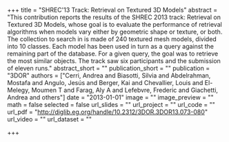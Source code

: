 +++
title = "SHREC'13 Track: Retrieval on Textured 3D Models"
abstract = "This contribution reports the results of the SHREC 2013 track: Retrieval on Textured 3D Models, whose goal is to evaluate the performance of retrieval algorithms when models vary either by geometric shape or texture, or both. The collection to search in is made of 240 textured mesh models, divided into 10 classes. Each model has been used in turn as a query against the remaining part of the database. For a given query, the goal was to retrieve the most similar objects. The track saw six participants and the submission of eleven runs."
abstract_short = ""
publication_short = ""
publication = "3DOR"
authors = ["Cerri, Andrea and Biasotti, Silvia and Abdelrahman, Mostafa and Angulo, Jesús and Berger, Kai and Chevallier, Louis and El-Melegy, Moumen T and Farag, Aly A and Lefebvre, Frederic and Giachetti, Andrea and others"]
date = "2013-01-01"
image = ""
image_preview = ""
math = false
selected = false
url_slides = ""
url_project = ""
url_code = ""
url_pdf = "http://diglib.eg.org/handle/10.2312/3DOR.3DOR13.073-080"
url_video = ""
url_dataset = ""

+++
